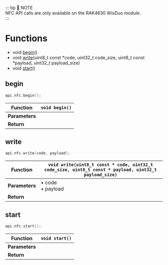 ::: tip 📝 NOTE    
NFC API calls are only available on the RAK4630 WisDuo module.    
:::


# Functions

* void [begin](#begin)()
* void [write](#write)(uint8_t const *code, uint32_t code_size, uint8_t const *payload, uint32_t payload_size)
* void [start](#start)()


## begin

```c
api.nfc.begin();
```

| **Function**   | `void begin()` |
| -------------- | -------------- |
| **Parameters** |                |
| **Return**     |                |

## write

```c
api.nfc.write(code, payload);
```

| **Function**   | `void write(uint8_t const * code, uint32_t code_size, uint8_t const * payload, uint32_t payload_size)` |
| -------------- | ------------------------------------------------------------------------------------------------------ |
| **Parameters** | &#x2022; code <br> &#x2022; payload                                                                                  |
| **Return**     |                                                                                                        |

## start

```c
api.nfc.start();	
```

| **Function**   | `void start()` |
| -------------- | -------------- |
| **Parameters** |                |
| **Return**     |                |
